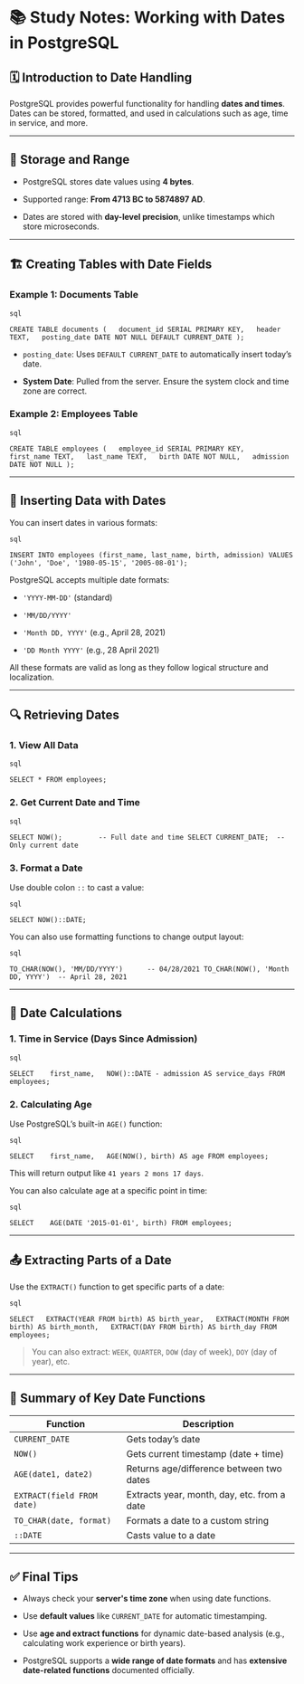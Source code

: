 # 📚 Study Notes: Working with Dates in PostgreSQL

## 🗓️ Introduction to Date Handling

PostgreSQL provides powerful functionality for handling **dates and times**. Dates can be stored, formatted, and used in calculations such as age, time in service, and more.

---

## 🔢 Storage and Range

- PostgreSQL stores date values using **4 bytes**.
    
- Supported range: **From 4713 BC to 5874897 AD**.
    
- Dates are stored with **day-level precision**, unlike timestamps which store microseconds.
    

---

## 🏗️ Creating Tables with Date Fields

### Example 1: Documents Table
	
	sql
	
`CREATE TABLE documents (   document_id SERIAL PRIMARY KEY,   header TEXT,   posting_date DATE NOT NULL DEFAULT CURRENT_DATE );`

- `posting_date`: Uses `DEFAULT CURRENT_DATE` to automatically insert today’s date.
    
- **System Date**: Pulled from the server. Ensure the system clock and time zone are correct.
    

### Example 2: Employees Table
	
	sql
	
`CREATE TABLE employees (   employee_id SERIAL PRIMARY KEY,   first_name TEXT,   last_name TEXT,   birth DATE NOT NULL,   admission DATE NOT NULL );`

---

## 🧾 Inserting Data with Dates

You can insert dates in various formats:
	
	sql
	
`INSERT INTO employees (first_name, last_name, birth, admission) VALUES ('John', 'Doe', '1980-05-15', '2005-08-01');`

PostgreSQL accepts multiple date formats:

- `'YYYY-MM-DD'` (standard)
    
- `'MM/DD/YYYY'`
    
- `'Month DD, YYYY'` (e.g., April 28, 2021)
    
- `'DD Month YYYY'` (e.g., 28 April 2021)
    

All these formats are valid as long as they follow logical structure and localization.

---

## 🔍 Retrieving Dates

### 1. View All Data
	
	sql
	
`SELECT * FROM employees;`

### 2. Get Current Date and Time
	
	sql
	
`SELECT NOW();         -- Full date and time SELECT CURRENT_DATE;  -- Only current date`

### 3. Format a Date

Use double colon `::` to cast a value:
	
	sql
	
`SELECT NOW()::DATE;`

You can also use formatting functions to change output layout:
	
	sql
	
`TO_CHAR(NOW(), 'MM/DD/YYYY')      -- 04/28/2021 TO_CHAR(NOW(), 'Month DD, YYYY')  -- April 28, 2021`

---

## 🧮 Date Calculations

### 1. Time in Service (Days Since Admission)
	
	sql
	
`SELECT    first_name,   NOW()::DATE - admission AS service_days FROM employees;`

### 2. Calculating Age

Use PostgreSQL’s built-in `AGE()` function:
	
	sql
	
`SELECT    first_name,   AGE(NOW(), birth) AS age FROM employees;`

This will return output like `41 years 2 mons 17 days`.

You can also calculate age at a specific point in time:
	
	sql
	
`SELECT    AGE(DATE '2015-01-01', birth) FROM employees;`

---

## 📤 Extracting Parts of a Date

Use the `EXTRACT()` function to get specific parts of a date:
	
	sql
	
`SELECT   EXTRACT(YEAR FROM birth) AS birth_year,   EXTRACT(MONTH FROM birth) AS birth_month,   EXTRACT(DAY FROM birth) AS birth_day FROM employees;`

> You can also extract: `WEEK`, `QUARTER`, `DOW` (day of week), `DOY` (day of year), etc.

---

## 📌 Summary of Key Date Functions

|Function|Description|
|---|---|
|`CURRENT_DATE`|Gets today’s date|
|`NOW()`|Gets current timestamp (date + time)|
|`AGE(date1, date2)`|Returns age/difference between two dates|
|`EXTRACT(field FROM date)`|Extracts year, month, day, etc. from a date|
|`TO_CHAR(date, format)`|Formats a date to a custom string|
|`::DATE`|Casts value to a date|

---

## ✅ Final Tips

- Always check your **server's time zone** when using date functions.
    
- Use **default values** like `CURRENT_DATE` for automatic timestamping.
    
- Use **age and extract functions** for dynamic date-based analysis (e.g., calculating work experience or birth years).
    
- PostgreSQL supports a **wide range of date formats** and has **extensive date-related functions** documented officially.